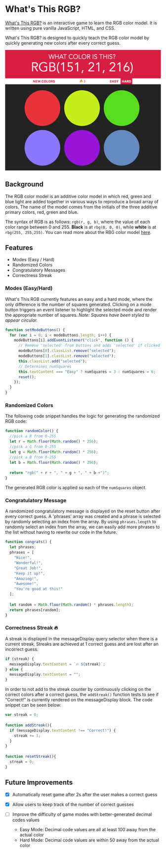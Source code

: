 # What's This RGB?

[What's This RGB?](www.vutpham.com/color-game) is an interactive game to learn the RGB color model. It is written using pure vanilla JavaScript, HTML, and CSS.

What's This RGB? is designed to quickly teach the RGB color model by quickly generating new colors after every correct guess.

![img](./images/game.png)

## Background

The RGB color model is an additive color model in which red, green and blue light are added together in various ways to reproduce a broad array of colors. The name of the model comes from the initials of the three additive primary colors, red, green and blue.

The syntax of RGB is as follows: `rgb(r, g, b)`, where the value of each color range between 0 and 255. **Black** is at `rbg(0, 0, 0)`, while **white** is at `rbg(255, 255,255)`. You can read more about the RBG color model [here](https://en.wikipedia.org/wiki/RGB_color_model).

## Features
- Modes (Easy / Hard)
- Randomized Colors
- Congratulatory Messages
- Correctness Streak

### Modes (Easy/Hard)

What's This RGB currently features an easy and a hard mode, where the only difference is the number of squares generated. Clicking on a mode button triggers an event listener to highlight the selected mode and render the appropriate number of squares. *Note:  Squares have been styled to appear circular.*

```javascript
function setModeButtons() {
  for (var i = 0; i < modeButtons.length; i++) {
    modeButtons[i].addEventListener("click", function () {
      // Remove 'selected' from buttons and adds 'selected' if clicked
      modeButtons[0].classList.remove("selected");
      modeButtons[1].classList.remove("selected");
      this.classList.add("selected");
      // Determines numSquares
      this.textContent === "Easy" ? numSquares = 3 : numSquares = 6;
      reset();
    });
  }
}
```

### Randomized Colors

The following code snippet handles the logic for generating the randomized RGB code:

```javascript
function randomColor() {
  //pick a R from 0-255
  let r = Math.floor(Math.random() * 256);
  //pick a G from 0-255
  let g = Math.floor(Math.random() * 256);
  //pick a B from 0-255
  let b = Math.floor(Math.random() * 256);

  return "rgb(" + r + ", " + g + ", " + b +")";
}
```

The generated RGB color is applied so each of the `numSquares` object.

### Congratulatory Message

A randomized congratulatory message is displayed on the reset button after every correct guess. A 'phrases' array was created and a phrase is selected by randomly selecting an index from the array. By using `phrases.length` to randomly select an index from the array, we can easily add more phrases to the list without having to rewrite our code in the future.

```javascript
function congrats() {
  let phrases;
  phrases = [
    "Nice!",
    "Wonderful!",
    "Great Job!",
    "Keep it up!",
    "Amazing!",
    "Awesome!",
    "You're good at this!"
  ];

  let random = Math.floor(Math.random() * phrases.length);
  return phrases[random];
}
```

### Correctness Streak 🔥

A streak is displayed in the messageDisplay query selector when there is a current streak. Streaks are achieved at 1 correct guess and are lost after an incorrect guess.

```javascript
if (streak) {
  messageDisplay.textContent = `🔥 ${streak}`;
} else {
  messageDisplay.textContent = "";
}
```

In order to not add to the streak counter by continuously clicking on the correct colors after a correct guess, the `addStreak()` function tests to see if "Correct!" is currently rendered on the messageDisplay block.  The code snippet can be seen below:  

```javascript
var streak = 0;

function addStreak(){
  if (messageDisplay.textContent !== "Correct!") {
    streak += 1;
  }
}

function resetStreak(){
  streak = 0;
}
```

## Future Improvements
- [x] Automatically reset game after 2s after the user makes a correct guess
- [x] Allow users to keep track of the number of correct guesses

- [ ] Improve the difficulty of game modes with better-generated decimal codes values
    - Easy Mode:  Decimal code values are all at least 100 away from the actual color
    - Hard Mode:  Decimal code values are within 50 away from the actual color
